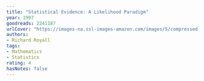 ```yaml
---
title: "Statistical Evidence: A Likelihood Paradigm"
year: 1997
goodreads: 2241187
urlCover: "https://images-na.ssl-images-amazon.com/images/S/compressed.photo.goodreads.com/books/1356447343i/2241187.jpg"
authors:
- Richard Royall
tags:
- Mathematics
- Statistics
rating: 4
hasNotes: false
---
```

